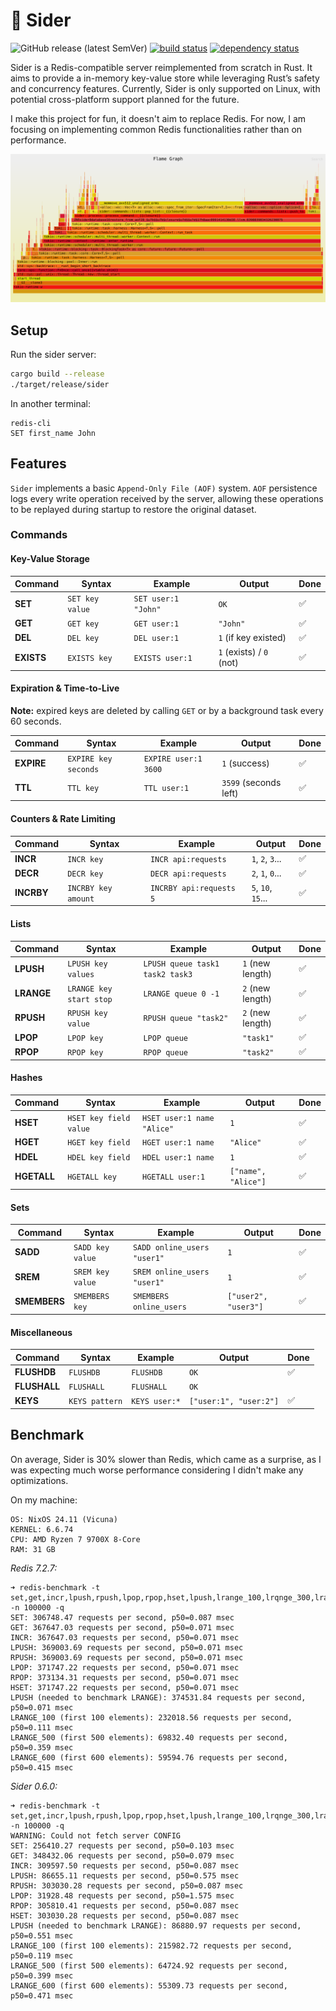 # 🐆 Sider

![GitHub release (latest SemVer)](https://img.shields.io/github/v/release/bourdeau/sider) [![build status](https://github.com/bourdeau/sider/actions/workflows/build.yml/badge.svg)](https://github.com/bourdeau/sider/actions) [![dependency status](https://deps.rs/repo/github/bourdeau/sider/status.svg)](https://deps.rs/repo/github/bourdeau/sider)

Sider is a Redis-compatible server reimplemented from scratch in Rust. It aims to provide a in-memory key-value store while leveraging Rust’s safety and concurrency features. Currently, Sider is only supported on Linux, with potential cross-platform support planned for the future.

I make this project for fun, it doesn't aim to replace Redis. For now, I am focusing on implementing common Redis functionalities rather than on performance.

![Flamegraph](flamegraph.svg)

## Setup

Run the sider server:

```bash
cargo build --release
./target/release/sider
```
In another terminal:

```
redis-cli
SET first_name John
```

## Features

`Sider` implements a basic `Append-Only File (AOF)` system. `AOF` persistence logs every write operation received by the server, allowing these operations to be replayed during startup to restore the original dataset.

### Commands

#### Key-Value Storage

| Command  | Syntax | Example | Output | Done |
|----------|--------|---------|--------|------|
| **SET**  | `SET key value` | `SET user:1 "John"` | `OK` | ✅ |
| **GET**  | `GET key` | `GET user:1` | `"John"` | ✅ |
| **DEL**  | `DEL key` | `DEL user:1` | `1` (if key existed) | ✅ |
| **EXISTS** | `EXISTS key` | `EXISTS user:1` | `1` (exists) / `0` (not) | ✅ |


#### Expiration & Time-to-Live

**Note:** expired keys are deleted by calling `GET` or by a background task every 60 seconds.

| Command  | Syntax | Example | Output | Done |
|----------|--------|---------|--------|------|
| **EXPIRE** | `EXPIRE key seconds` | `EXPIRE user:1 3600` | `1` (success) | ✅ |
| **TTL**  | `TTL key` | `TTL user:1` | `3599` (seconds left) | ✅ |


#### Counters & Rate Limiting

| Command  | Syntax | Example | Output | Done |
|----------|--------|---------|--------|------|
| **INCR**  | `INCR key` | `INCR api:requests` | `1`, `2`, `3`... | ✅ |
| **DECR**  | `DECR key` | `DECR api:requests` | `2`, `1`, `0`... | ✅ |
| **INCRBY** | `INCRBY key amount` | `INCRBY api:requests 5` | `5`, `10`, `15`... | ✅ |


#### Lists

| Command  | Syntax | Example | Output | Done |
|----------|--------|---------|--------|------|
| **LPUSH** | `LPUSH key values` | `LPUSH queue task1 task2 task3` | `1` (new length) | ✅ |
| **LRANGE** | `LRANGE key start stop` | `LRANGE queue 0 -1` | `2` (new length) | ✅ |
| **RPUSH** | `RPUSH key value` | `RPUSH queue "task2"` | `2` (new length) | ✅ |
| **LPOP**  | `LPOP key` | `LPOP queue` | `"task1"` | ✅ |
| **RPOP**  | `RPOP key` | `RPOP queue` | `"task2"` | ✅ |


#### Hashes

| Command  | Syntax | Example | Output | Done |
|----------|--------|---------|--------|------|
| **HSET**  | `HSET key field value` | `HSET user:1 name "Alice"` | `1` | ✅ |
| **HGET**  | `HGET key field` | `HGET user:1 name` | `"Alice"` | ✅ |
| **HDEL**  | `HDEL key field` | `HDEL user:1 name` | `1` | ✅ |
| **HGETALL** | `HGETALL key` | `HGETALL user:1` | `["name", "Alice"]` | ✅ |


#### Sets

| Command  | Syntax | Example | Output | Done |
|----------|--------|---------|--------|------|
| **SADD**  | `SADD key value` | `SADD online_users "user1"` | `1` | ✅ |
| **SREM**  | `SREM key value` | `SREM online_users "user1"` | `1` | ✅ |
| **SMEMBERS** | `SMEMBERS key` | `SMEMBERS online_users` | `["user2", "user3"]` | ✅ |


#### Miscellaneous

| Command  | Syntax | Example | Output | Done |
|----------|--------|---------|--------|------|
| **FLUSHDB** | `FLUSHDB` | `FLUSHDB` | `OK` | ✅ |
| **FLUSHALL** | `FLUSHALL` | `FLUSHALL` | `OK` |   |
| **KEYS** | `KEYS pattern` | `KEYS user:*` | `["user:1", "user:2"]` | ✅ |


## Benchmark

On average, Sider is 30% slower than Redis, which came as a surprise, as I was expecting much worse performance considering I didn't make any optimizations.

On my machine:
```
OS: NixOS 24.11 (Vicuna)
KERNEL: 6.6.74 
CPU: AMD Ryzen 7 9700X 8-Core
RAM: 31 GB
```

*Redis 7.2.7:*

```
➜ redis-benchmark -t set,get,incr,lpush,rpush,lpop,rpop,hset,lpush,lrange_100,lrqnge_300,lrange_500,lrange_600 -n 100000 -q
SET: 306748.47 requests per second, p50=0.087 msec
GET: 367647.03 requests per second, p50=0.071 msec
INCR: 367647.03 requests per second, p50=0.071 msec
LPUSH: 369003.69 requests per second, p50=0.071 msec
RPUSH: 369003.69 requests per second, p50=0.071 msec
LPOP: 371747.22 requests per second, p50=0.071 msec
RPOP: 373134.31 requests per second, p50=0.071 msec
HSET: 371747.22 requests per second, p50=0.071 msec
LPUSH (needed to benchmark LRANGE): 374531.84 requests per second, p50=0.071 msec
LRANGE_100 (first 100 elements): 232018.56 requests per second, p50=0.111 msec
LRANGE_500 (first 500 elements): 69832.40 requests per second, p50=0.359 msec
LRANGE_600 (first 600 elements): 59594.76 requests per second, p50=0.415 msec
```

*Sider 0.6.0:*

```
➜ redis-benchmark -t set,get,incr,lpush,rpush,lpop,rpop,hset,lpush,lrange_100,lrqnge_300,lrange_500,lrange_600 -n 100000 -q
WARNING: Could not fetch server CONFIG
SET: 256410.27 requests per second, p50=0.103 msec
GET: 348432.06 requests per second, p50=0.079 msec
INCR: 309597.50 requests per second, p50=0.087 msec
LPUSH: 86655.11 requests per second, p50=0.575 msec
RPUSH: 303030.28 requests per second, p50=0.087 msec
LPOP: 31928.48 requests per second, p50=1.575 msec
RPOP: 305810.41 requests per second, p50=0.087 msec
HSET: 303030.28 requests per second, p50=0.087 msec
LPUSH (needed to benchmark LRANGE): 86880.97 requests per second, p50=0.551 msec
LRANGE_100 (first 100 elements): 215982.72 requests per second, p50=0.119 msec
LRANGE_500 (first 500 elements): 64724.92 requests per second, p50=0.399 msec
LRANGE_600 (first 600 elements): 55309.73 requests per second, p50=0.471 msec
```
